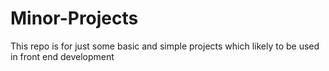 # Minor-Projects
This repo is for just some basic and simple projects which likely to be used in front end development
